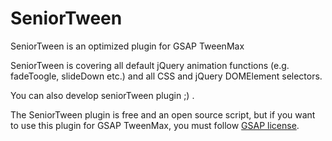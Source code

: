 # SeniorTween
SeniorTween is an optimized plugin for GSAP TweenMax

SeniorTween is covering all default jQuery animation functions (e.g. fadeToogle, slideDown etc.) and all CSS and jQuery DOMElement selectors.

You can also develop seniorTween plugin ;) .

The SeniorTween plugin is free and an open source script, but if you want to use this plugin for GSAP TweenMax, you must follow [GSAP license](https://greensock.com/licensing).
